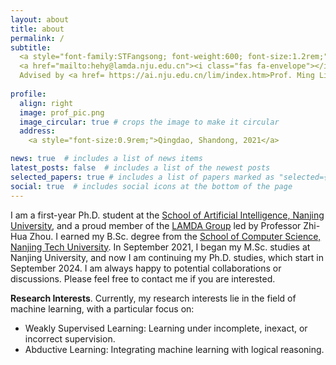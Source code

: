 ```yaml
---
layout: about
title: about
permalink: /
subtitle: 
  <a style="font-family:STFangsong; font-weight:600; font-size:1.2rem;">何浩源</a>,
  <a href="mailto:hehy@lamda.nju.edu.cn"><i class="fas fa-envelope"></i></a> Ph.D. Student.
  Advised by <a href= https://ai.nju.edu.cn/lim/index.htm>Prof. Ming Li.</a>
  
profile:
  align: right
  image: prof_pic.png
  image_circular: true # crops the image to make it circular
  address:
    <a style="font-size:0.9rem;">Qingdao, Shandong, 2021</a>

news: true  # includes a list of news items
latest_posts: false  # includes a list of the newest posts
selected_papers: true # includes a list of papers marked as "selected={true}"
social: true  # includes social icons at the bottom of the page
---
```


I am a first-year Ph.D. student at the [School of Artificial Intelligence, Nanjing University](https://ai.nju.edu.cn/), and a proud member of the [LAMDA Group](https://www.lamda.nju.edu.cn) led by Professor Zhi-Hua Zhou. I earned my B.Sc. degree from the [School of Computer Science, Nanjing Tech University](https://cise.njtech.edu.cn/). In September 2021, I began my M.Sc. studies at Nanjing University, and now I am continuing my Ph.D. studies, which start in September 2024. 
I am always happy to potential collaborations or discussions.
Please feel free to contact me if you are interested.


**Research Interests**. Currently, my research interests lie in the field of machine learning, with a particular focus on:
- Weakly Supervised Learning: Learning under incomplete, inexact, or incorrect supervision.
- Abductive Learning: Integrating machine learning with logical reasoning.
